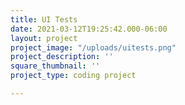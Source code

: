 ```yaml
---
title: UI Tests
date: 2021-03-12T19:25:42.000-06:00
layout: project
project_image: "/uploads/uitests.png"
project_description: ''
square_thumbnail: ''
project_type: coding project

---
```

